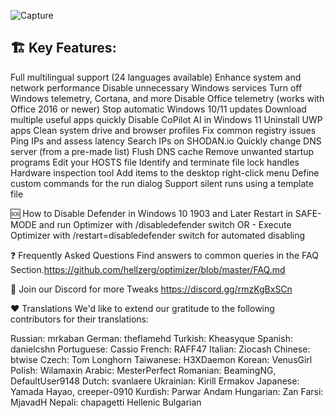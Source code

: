 





![Capture](https://github.com/primetweaks/primetweaks/assets/166761519/cb7a63c4-1d59-434b-90b1-c3d5c2e4774a)

 ## 🏗️ Key Features:
Full multilingual support (24 languages available)
Enhance system and network performance
Disable unnecessary Windows services
Turn off Windows telemetry, Cortana, and more
Disable Office telemetry (works with Office 2016 or newer)
Stop automatic Windows 10/11 updates
Download multiple useful apps quickly
Disable CoPilot AI in Windows 11
Uninstall UWP apps
Clean system drive and browser profiles
Fix common registry issues
Ping IPs and assess latency
Search IPs on SHODAN.io
Quickly change DNS server (from a pre-made list)
Flush DNS cache
Remove unwanted startup programs
Edit your HOSTS file
Identify and terminate file lock handles
Hardware inspection tool
Add items to the desktop right-click menu
Define custom commands for the run dialog
Support silent runs using a template file




🆘 How to Disable Defender in Windows 10 1903 and Later
Restart in SAFE-MODE and run Optimizer with /disabledefender switch
OR -
Execute Optimizer with /restart=disabledefender switch for automated disabling

❓ Frequently Asked Questions
Find answers to common queries in the FAQ Section.https://github.com/hellzerg/optimizer/blob/master/FAQ.md

🔎 Join our Discord for more Tweaks 
https://discord.gg/rmzKgBxSCn 

❤️ Translations
We'd like to extend our gratitude to the following contributors for their translations:

Russian: mrkaban
German: theflamehd
Turkish: Kheasyque
Spanish: danielcshn
Portuguese: Cassio
French: RAFF47
Italian: Ziocash
Chinese: btwise
Czech: Tom Longhorn
Taiwanese: H3XDaemon
Korean: VenusGirl
Polish: Wilamaxin
Arabic: MesterPerfect
Romanian: BeamingNG, DefaultUser9148
Dutch: svanlaere
Ukrainian: Kirill Ermakov
Japanese: Yamada Hayao, creeper-0910
Kurdish: Parwar Andam
Hungarian: Zan
Farsi: MjavadH
Nepali: chapagetti
Hellenic
Bulgarian

